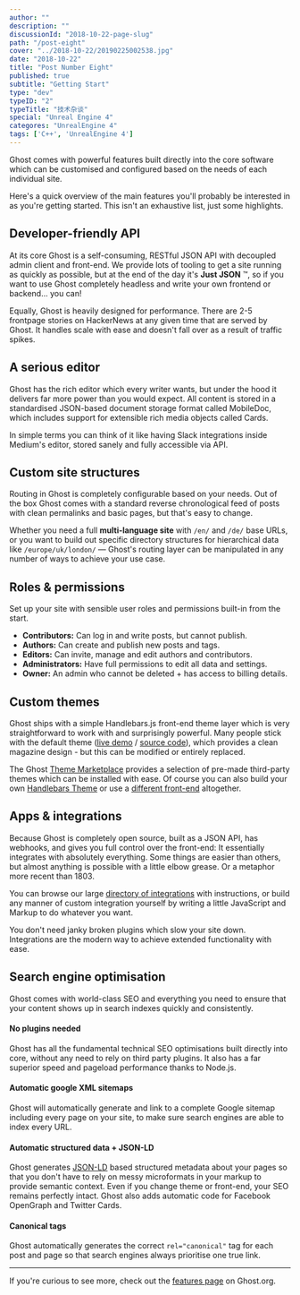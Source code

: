 ```yaml
---
author: ""
description: ""
discussionId: "2018-10-22-page-slug"
path: "/post-eight"
cover: "../2018-10-22/20190225002538.jpg"
date: "2018-10-22"
title: "Post Number Eight"
published: true
subtitle: "Getting Start"
type: "dev"
typeID: "2"
typeTitle: "技术杂谈"
special: "Unreal Engine 4"
categores: "UnrealEngine 4"
tags: ['C++', 'UnrealEngine 4']
---
```


Ghost comes with powerful features built directly into the core software which can be customised and configured based on the needs of each individual site.

Here's a quick overview of the main features you'll probably be interested in as you're getting started. This isn't an exhaustive list, just some highlights.


## Developer-friendly API

At its core Ghost is a self-consuming, RESTful JSON API with decoupled admin client and front-end. We provide lots of tooling to get a site running as quickly as possible, but at the end of the day it's **Just JSON** ™️, so if you want to use Ghost completely headless and write your own frontend or backend... you can!

Equally, Ghost is heavily designed for performance. There are 2-5 frontpage stories on HackerNews at any given time that are served by Ghost. It handles scale with ease and doesn't fall over as a result of traffic spikes.


## A serious editor

Ghost has the rich editor which every writer wants, but under the hood it delivers far more power than you would expect. All content is stored in a standardised JSON-based document storage format called MobileDoc, which includes support for extensible rich media objects called Cards.

In simple terms you can think of it like having Slack integrations inside Medium's editor, stored sanely and fully accessible via API.


## Custom site structures

Routing in Ghost is completely configurable based on your needs. Out of the box Ghost comes with a standard reverse chronological feed of posts with clean permalinks and basic pages, but that's easy to change.

Whether you need a full **multi-language site** with `/en/` and `/de/` base URLs, or you want to build out specific directory structures for hierarchical data like `/europe/uk/london/` — Ghost's routing layer can be manipulated in any number of ways to achieve your use case.


## Roles & permissions

Set up your site with sensible user roles and permissions built-in from the start.

- **Contributors:** Can log in and write posts, but cannot publish.
- **Authors:** Can create and publish new posts and tags.
- **Editors:** Can invite, manage and edit authors and contributors.
- **Administrators:** Have full permissions to edit all data and settings.
- **Owner:** An admin who cannot be deleted + has access to billing details.


## Custom themes

Ghost ships with a simple Handlebars.js front-end theme layer which is very straightforward to work with and surprisingly powerful. Many people stick with the default theme ([live demo](https://demo.ghost.io) / [source code](https://github.com/tryghost/casper)), which provides a clean magazine design - but this can be modified or entirely replaced.

The Ghost [Theme Marketplace](https://marketplace.ghost.org) provides a selection of pre-made third-party themes which can be installed with ease. Of course you can also build your own [Handlebars Theme](/api/handlebars-themes/) or use a [different front-end](/api/) altogether.


## Apps & integrations

Because Ghost is completely open source, built as a JSON API, has webhooks, and gives you full control over the front-end: It essentially integrates with absolutely everything. Some things are easier than others, but almost anything is possible with a little elbow grease. Or a metaphor more recent than 1803.

You can browse our large [directory of integrations](/integrations/) with instructions, or build any manner of custom integration yourself by writing a little JavaScript and Markup to do whatever you want.

You don't need janky broken plugins which slow your site down. Integrations are the modern way to achieve extended functionality with ease.


## Search engine optimisation

Ghost comes with world-class SEO and everything you need to ensure that your content shows up in search indexes quickly and consistently.

#### No plugins needed

Ghost has all the fundamental technical SEO optimisations built directly into core, without any need to rely on third party plugins. It also has a far superior speed and pageload performance thanks to Node.js.

#### Automatic google XML sitemaps

Ghost will automatically generate and link to a complete Google sitemap including every page on your site, to make sure search engines are able to index every URL.

#### Automatic structured data + JSON-LD

Ghost generates [JSON-LD](https://developers.google.com/search/docs/guides/intro-structured-data) based structured metadata about your pages so that you don't have to rely on messy microformats in your markup to provide semantic context. Even if you change theme or front-end, your SEO remains perfectly intact. Ghost also adds automatic code for Facebook OpenGraph and Twitter Cards.

#### Canonical tags

Ghost automatically generates the correct `rel="canonical"` tag for each post and page so that search engines always prioritise one true link.

---

If you're curious to see more, check out the [features page](https://ghost.org/features/) on Ghost.org.

